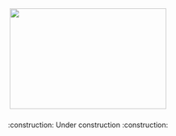 ## <div align="center"><img src="https://1000logos.net/wp-content/uploads/2018/03/Pinterest-logo.png" width="310" height="200" /></div>

###

<p align="center">:construction: Under construction :construction:</p>
